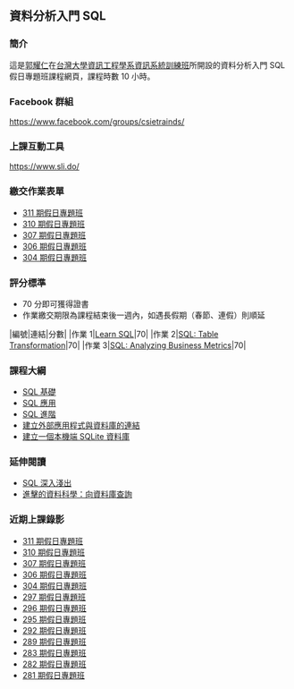 ## 資料分析入門 SQL

### 簡介

這是[郭耀仁](https://www.facebook.com/yaojen.kuo.1)在[台灣大學資訊工程學系資訊系統訓練班](https://train.csie.ntu.edu.tw/train/)所開設的資料分析入門 SQL 假日專題班課程網頁，課程時數 10 小時。

### Facebook 群組

<https://www.facebook.com/groups/csietrainds/>

### 上課互動工具

<https://www.sli.do/>

### 繳交作業表單

- [311 期假日專題班](https://forms.gle/1wvkbiPEqCwPKZa4A)
- [310 期假日專題班](https://forms.gle/Mbz9FFVoVfJZhGbz6)
- [307 期假日專題班](https://goo.gl/forms/YYPCYgBF8SmprI223)
- [306 期假日專題班](https://goo.gl/forms/vZjTVshMTb8OUQDB3)
- [304 期假日專題班](https://goo.gl/forms/ed1JMiJHqLBkizui1)

### 評分標準

- 70 分即可獲得證書
- 作業繳交期限為課程結束後一週內，如遇長假期（春節、連假）則順延

|編號|連結|分數|
|作業 1|[Learn SQL](https://www.codecademy.com/learn/learn-sql)|70|
|作業 2|[SQL: Table Transformation](https://www.codecademy.com/learn/sql-table-transformation)|70|
|作業 3|[SQL: Analyzing Business Metrics](https://www.codecademy.com/learn/sql-analyzing-business-metrics)|70|

### 課程大綱

- [SQL 基礎](https://yaojenkuo.io/sql-intro/sql_basic.slides.html)
- [SQL 應用](https://yaojenkuo.io/sql-intro/sql_mid.slides.html)
- [SQL 進階](https://yaojenkuo.io/sql-intro/sql_advanced.slides.html)
- [建立外部應用程式與資料庫的連結](https://yaojenkuo.io/sql-intro/establish_connection.slides.html)
- [建立一個本機端 SQLite 資料庫](building-a-sqlite-locally.slides.html)

### 延伸閱讀

- [SQL 深入淺出](https://www.tenlong.com.tw/products/9789866840166)
- [進擊的資料科學：向資料庫查詢](https://www.datainpoint.com/data-science-in-action/03-querying-databases.html)

### 近期上課錄影

- [311 期假日專題班]()
- [310 期假日專題班](https://www.youtube.com/playlist?list=PLEq7iw5uOtuWKmW5Ct1Y9LIKj8szmFxqJ)
- [307 期假日專題班](https://www.youtube.com/playlist?list=PLEq7iw5uOtuXqBl6rRUKy5wxXbkx34YJ2)
- [306 期假日專題班](https://www.youtube.com/playlist?list=PLEq7iw5uOtuX_BaRr4XP-NK_KuDVDtRgp)
- [304 期假日專題班](https://www.youtube.com/playlist?list=PLEq7iw5uOtuWUc2L9OVp1zFnbNPk5T959)
- [297 期假日專題班](https://www.youtube.com/playlist?list=PLEq7iw5uOtuVSgTwTQHhJrieWL0KnQihq)
- [296 期假日專題班](https://www.youtube.com/playlist?list=PLEq7iw5uOtuWXOlIhArlyLzPgtUcGo-v4)
- [295 期假日專題班](https://www.youtube.com/playlist?list=PLEq7iw5uOtuW_FJ8CG1qfPVR6VgurRrTE)
- [292 期假日專題班](https://www.youtube.com/playlist?list=PLEq7iw5uOtuUG7fWiaqzjs8HIfoKkrPz9)
- [289 期假日專題班](https://www.youtube.com/playlist?list=PLEq7iw5uOtuXEWJm9TADaFDcInLmbc48K)
- [283 期假日專題班](https://www.youtube.com/playlist?list=PLEq7iw5uOtuX5pQmw0xGzsCmyIolwJGRk)
- [282 期假日專題班](https://www.youtube.com/playlist?list=PLEq7iw5uOtuUe-CQMzCK7us5_rRHgEhPe)
- [281 期假日專題班](https://www.youtube.com/playlist?list=PLEq7iw5uOtuW8Baw4NYZc6VjKBt7kySXH)